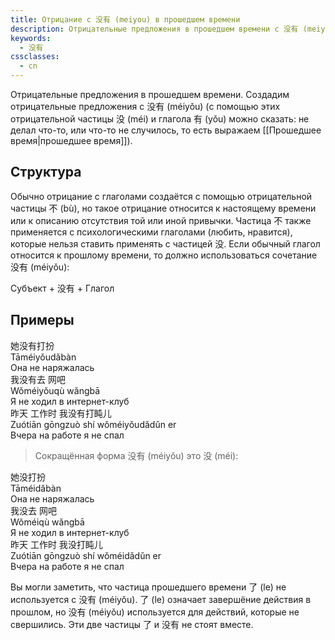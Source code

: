 ```yaml
---
title: Отрицание с 没有 (meiyou) в прошедшем времени
description: Отрицательные предложения в прошедшем времени с 没有 (meiyou)
keywords:
  - 没有
cssclasses:
  - cn
---
```


Отрицательные предложения в прошедшем времени. Создадим отрицательные предложения с 没有 (méiyǒu) (с помощью этих отрицательной частицы 没 (méi) и глагола 有 (yǒu) можно сказать: не делал что-то, или что-то не случилось, то есть выражаем [[Прошедшее время|прошедшее время]]). 

## Структура

Обычно отрицание с глаголами создаётся с помощью отрицательной частицы 不 (bù), но такое отрицание относится к настоящему времени или к описанию отсутствия той или иной привычки. Частица 不 также применяется с психологическими глаголами (любить, нравится), которые нельзя ставить применять с частицей 没. Если обычный глагол относится к прошлому времени, то должно использоваться сочетание 没有 (méiyǒu): 

<div class="tip">
	<span>Субъект + <span class="h">没有</span> + Глагол</span>
</div>

## Примеры

<div class="hb">
	<div class="h">她<span class="b">没有</span>打扮</div>
	<div class="p">Tā<span class="b">méiyǒu</span>dǎbàn</div>
	<div class="t">Она не наряжалась</div>
</div>
<div class="hb">
	<div class="h">我<span class="b">没有</span>去 网吧</div>
	<div class="p">Wǒ<span class="b">méiyǒu</span>qù wǎngbā</div>
	<div class="t">Я не ходил в интернет-клуб</div>
</div>
<div class="hb">
	<div class="h">昨天 工作时 我<span class="b">没有</span>打盹儿</div>
	<div class="p">Zuótiān gōngzuò shí wǒ<span class="b">méiyǒu</span>dǎdǔn er</div>
	<div class="t">Вчера на работе я не спал</div>
</div>

> Сокращённая форма 没有 (méiyǒu) это 没 (méi):
<div class="hb">
	<div class="h">她<span class="b">没</span>打扮</div>
	<div class="p">Tā<span class="b">méi</span>dǎbàn</div>
	<div class="t">Она не наряжалась</div>
</div>
<div class="hb">
	<div class="h">我<span class="b">没</span>去 网吧</div>
	<div class="p">Wǒ<span class="b">méi</span>qù wǎngbā</div>
	<div class="t">Я не ходил в интернет-клуб</div>
</div>
<div class="hb">
	<div class="h">昨天 工作时 我<span class="b">没</span>打盹儿</div>
	<div class="p">Zuótiān gōngzuò shí wǒ<span class="b">méi</span>dǎdǔn er</div>
	<div class="t">Вчера на работе я не спал</div>
</div>

Вы могли заметить, что частица прошедшего времени 了 (le) не используется с 没有 (méiyǒu). 了 (le) означает завершёние действия в прошлом, но 没有 (méiyǒu) используется для действий, которые не свершились. Эти две частицы 了 и 没有 не стоят вместе. 